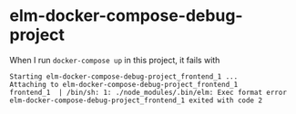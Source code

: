 # elm-docker-compose-debug-project

When I run `docker-compose up` in this project, it fails with 

```
Starting elm-docker-compose-debug-project_frontend_1 ... 
Attaching to elm-docker-compose-debug-project_frontend_1
frontend_1  | /bin/sh: 1: ./node_modules/.bin/elm: Exec format error
elm-docker-compose-debug-project_frontend_1 exited with code 2
```
